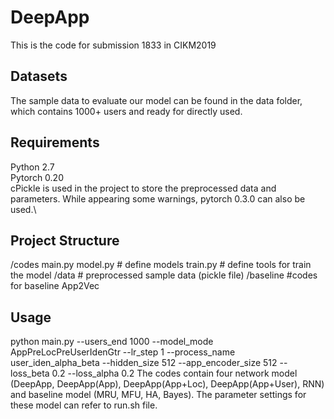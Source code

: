 # DeepApp
This is the code for submission 1833 in CIKM2019

## Datasets
The sample data to evaluate our model can be found in the data folder, which contains 1000+ users and ready for directly used. 

## Requirements
Python 2.7 \
Pytorch 0.20 \
cPickle is used in the project to store the preprocessed data and parameters. While appearing some warnings, pytorch 0.3.0 can also be used.\

## Project Structure
/codes
main.py
model.py # define models
train.py # define tools for train the model
/data # preprocessed sample data (pickle file)
/baseline #codes for baseline App2Vec


## Usage
python main.py --users_end 1000 --model_mode AppPreLocPreUserIdenGtr --lr_step 1 --process_name user_iden_alpha_beta --hidden_size 512 --app_encoder_size 512 --loss_beta 0.2 --loss_alpha 0.2
The codes contain four network model (DeepApp, DeepApp(App), DeepApp(App+Loc), DeepApp(App+User), RNN) and baseline model (MRU, MFU, HA, Bayes). The parameter settings for these model can refer to run.sh file.
